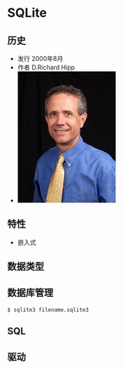 # SQLite

## 历史
* 发行 2000年8月
* 作者 D.Richard Hipp
* ![](https://github.com/mingchaoyan/MyUsedDatabases/blob/master/SQLite/D_Richard_Hipp.jpg)

## 特性
* 嵌入式

## 数据类型

## 数据库管理
```shell
$ sqlite3 filename.sqlite3
```

## SQL

## 驱动
